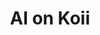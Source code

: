 ---
title: AI on Koii
description: Gradual Consensus - Act quickly, react faster, and reward slowly.
image: img/thumbnail.png
sidebar_label: AI on Koii
---